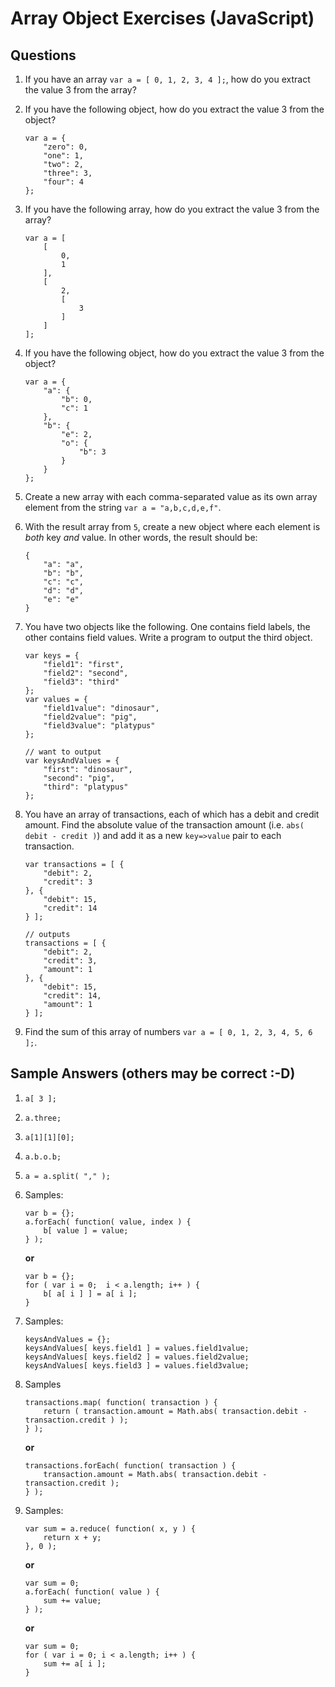 # Array Object Exercises (JavaScript)

## Questions

1. If you have an array `var a = [ 0, 1, 2, 3, 4 ];`, how do you extract the value 3 from the array?

2. If you have the following object, how do you extract the value 3 from the object?

    ```
    var a = {
        "zero": 0,
        "one": 1,
        "two": 2,
        "three": 3,
        "four": 4
    };
    ```

3. If you have the following array, how do you extract the value 3 from the array?

    ```
    var a = [
        [
            0,
            1
        ],
        [
            2,
            [
                3
            ]
        ]
    ];
    ```

4. If you have the following object, how do you extract the value 3 from the object?

    ```
    var a = {
        "a": {
            "b": 0,
            "c": 1
        },
        "b": {
            "e": 2,
            "o": {
                "b": 3
            }
        }
    };
    ```

5. Create a new array with each comma-separated value as its own array element from the string `var a = "a,b,c,d,e,f"`.

6. With the result array from `5`, create a new object where each element is *both* key *and* value. In other words, the result should be:

    ```
    {
        "a": "a",
        "b": "b",
        "c": "c",
        "d": "d",
        "e": "e"
    }
    ```

7. You have two objects like the following. One contains field labels, the other contains field values. Write a program to output the third object.

    ```
    var keys = {
        "field1": "first",
        "field2": "second",
        "field3": "third"
    };
    var values = {
        "field1value": "dinosaur",
        "field2value": "pig",
        "field3value": "platypus"
    };

    // want to output
    var keysAndValues = {
        "first": "dinosaur",
        "second": "pig",
        "third": "platypus"
    };
    ```

8. You have an array of transactions, each of which has a debit and credit amount. Find the absolute value of the transaction amount (i.e. `abs( debit - credit )`) and add it as a new `key=>value` pair to each transaction.

    ```
    var transactions = [ {
        "debit": 2,
        "credit": 3
    }, {
        "debit": 15,
        "credit": 14
    } ];

    // outputs
    transactions = [ {
        "debit": 2,
        "credit": 3,
        "amount": 1
    }, {
        "debit": 15,
        "credit": 14,
        "amount": 1
    } ];
    ```

9. Find the sum of this array of numbers `var a = [ 0, 1, 2, 3, 4, 5, 6 ];`.

## Sample Answers (others may be correct :-D)

1. `a[ 3 ];`

2. `a.three;`

3. `a[1][1][0];`

4. `a.b.o.b;`

5. `a = a.split( "," );`

6. Samples:

    ```
    var b = {};
    a.forEach( function( value, index ) {
        b[ value ] = value;
    } );
    ```

    **or**

    ```
    var b = {};
    for ( var i = 0;  i < a.length; i++ ) {
        b[ a[ i ] ] = a[ i ];
    }
    ```

7. Samples:

    ```
    keysAndValues = {};
    keysAndValues[ keys.field1 ] = values.field1value;
    keysAndValues[ keys.field2 ] = values.field2value;
    keysAndValues[ keys.field3 ] = values.field3value;
    ```

8. Samples

    ```
    transactions.map( function( transaction ) {
        return ( transaction.amount = Math.abs( transaction.debit - transaction.credit ) );
    } );

    ```

    **or**

    ```
    transactions.forEach( function( transaction ) {
        transaction.amount = Math.abs( transaction.debit - transaction.credit );
    } );
    ```

9. Samples:

    ```
    var sum = a.reduce( function( x, y ) {
        return x + y;
    }, 0 );
    ```

    **or**

    ```
    var sum = 0;
    a.forEach( function( value ) {
        sum += value;
    } );
    ```

    **or**

    ```
    var sum = 0;
    for ( var i = 0; i < a.length; i++ ) {
        sum += a[ i ];
    }
    ```
